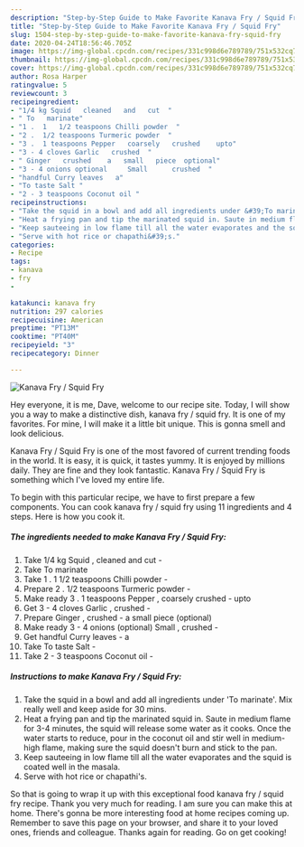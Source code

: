 ```yaml
---
description: "Step-by-Step Guide to Make Favorite Kanava Fry / Squid Fry"
title: "Step-by-Step Guide to Make Favorite Kanava Fry / Squid Fry"
slug: 1504-step-by-step-guide-to-make-favorite-kanava-fry-squid-fry
date: 2020-04-24T18:56:46.705Z
image: https://img-global.cpcdn.com/recipes/331c998d6e789789/751x532cq70/kanava-fry-squid-fry-recipe-main-photo.jpg
thumbnail: https://img-global.cpcdn.com/recipes/331c998d6e789789/751x532cq70/kanava-fry-squid-fry-recipe-main-photo.jpg
cover: https://img-global.cpcdn.com/recipes/331c998d6e789789/751x532cq70/kanava-fry-squid-fry-recipe-main-photo.jpg
author: Rosa Harper
ratingvalue: 5
reviewcount: 3
recipeingredient:
- "1/4 kg Squid   cleaned   and   cut  "
- " To   marinate"
- "1 .  1   1/2 teaspoons Chilli powder  "
- "2 .  1/2 teaspoons Turmeric powder  "
- "3 .  1 teaspoons Pepper   coarsely   crushed    upto"
- "3 - 4 cloves Garlic   crushed  "
- " Ginger   crushed    a   small   piece  optional"
- "3 - 4 onions optional     Small      crushed  "
- "handful Curry leaves   a"
- "To taste Salt "
- "2 - 3 teaspoons Coconut oil "
recipeinstructions:
- "Take the squid in a bowl and add all ingredients under &#39;To marinate&#39;. Mix really well and keep aside for 30 mins."
- "Heat a frying pan and tip the marinated squid in. Saute in medium flame for 3-4 minutes, the squid will release some water as it cooks. Once the water starts to reduce, pour in the coconut oil and stir well in medium-high flame, making sure the squid doesn&#39;t burn and stick to the pan."
- "Keep sauteeing in low flame till all the water evaporates and the squid is coated well in the masala."
- "Serve with hot rice or chapathi&#39;s."
categories:
- Recipe
tags:
- kanava
- fry
- 

katakunci: kanava fry  
nutrition: 297 calories
recipecuisine: American
preptime: "PT13M"
cooktime: "PT40M"
recipeyield: "3"
recipecategory: Dinner

---
```



![Kanava Fry / Squid Fry](https://img-global.cpcdn.com/recipes/331c998d6e789789/751x532cq70/kanava-fry-squid-fry-recipe-main-photo.jpg)

Hey everyone, it is me, Dave, welcome to our recipe site. Today, I will show you a way to make a distinctive dish, kanava fry / squid fry. It is one of my favorites. For mine, I will make it a little bit unique. This is gonna smell and look delicious.

Kanava Fry / Squid Fry is one of the most favored of current trending foods in the world. It is easy, it is quick, it tastes yummy. It is enjoyed by millions daily. They are fine and they look fantastic. Kanava Fry / Squid Fry is something which I've loved my entire life.




To begin with this particular recipe, we have to first prepare a few components. You can cook kanava fry / squid fry using 11 ingredients and 4 steps. Here is how you cook it.

<!--inarticleads1-->

##### The ingredients needed to make Kanava Fry / Squid Fry:

1. Take 1/4 kg Squid ,  cleaned   and   cut  -
1. Take  To   marinate
1. Take 1 .  1   1/2 teaspoons Chilli powder  -
1. Prepare 2 .  1/2 teaspoons Turmeric powder  -
1. Make ready 3 .  1 teaspoons Pepper ,  coarsely   crushed  -  upto
1. Get 3 - 4 cloves Garlic ,  crushed  -
1. Prepare  Ginger ,  crushed  -  a   small   piece  (optional)
1. Make ready 3 - 4 onions (optional)     Small    ,  crushed  -
1. Get handful Curry leaves -  a
1. Take To taste Salt -
1. Take 2 - 3 teaspoons Coconut oil -




<!--inarticleads2-->

##### Instructions to make Kanava Fry / Squid Fry:

1. Take the squid in a bowl and add all ingredients under &#39;To marinate&#39;. Mix really well and keep aside for 30 mins.
1. Heat a frying pan and tip the marinated squid in. Saute in medium flame for 3-4 minutes, the squid will release some water as it cooks. Once the water starts to reduce, pour in the coconut oil and stir well in medium-high flame, making sure the squid doesn&#39;t burn and stick to the pan.
1. Keep sauteeing in low flame till all the water evaporates and the squid is coated well in the masala.
1. Serve with hot rice or chapathi&#39;s.




So that is going to wrap it up with this exceptional food kanava fry / squid fry recipe. Thank you very much for reading. I am sure you can make this at home. There's gonna be more interesting food at home recipes coming up. Remember to save this page on your browser, and share it to your loved ones, friends and colleague. Thanks again for reading. Go on get cooking!
